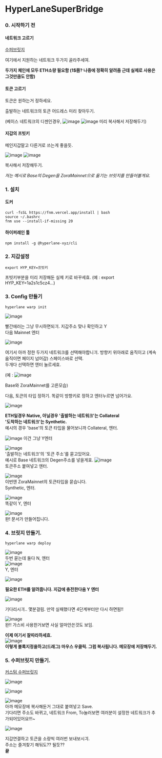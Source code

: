# HyperLaneSuperBridge


### 0. 시작하기 전 

#### 네트워크 고르기
[수퍼브릿지](https://superbridge.app/)

여기에서 지원하는 네트워크 두가지 골라주세여. 

**두가지 체인에 모두 ETH소량 필요함 (1$쯤? 나중에 정확히 알려줌 근데 실제로 사용은 그것만큼도 안함)**


#### 토큰 고르기
토큰은 원하는거 정하세요.

출발하는 네트워크의 토큰 어드레스 미리 찾아두기.

(베이스 네트워크의 디젠인경우, 
![image](https://github.com/user-attachments/assets/6d52e0b1-7680-40fa-808c-654ec4745da9)
![image](https://github.com/user-attachments/assets/cafcfef9-1dc2-4790-a4ac-f4b06ff47cbe)
미리 복사해서 저장해두기)

#### 지갑의 프빗키
메인지갑말고 다른거로 쓰는게 좋을듯.

![image](https://github.com/user-attachments/assets/0e568dbd-6162-4e44-8310-f61d41bfa2ab)
![image](https://github.com/user-attachments/assets/5f737516-f62b-4037-be91-7143d3315f53)

복사해서 저장해두기.

*저는 예시로 Base의 Degen을 ZoraMainnet으로 옮기는 브릿지를 만들어볼게요.*

### 1. 설치

#### 도커
```
curl -fsSL https://fnm.vercel.app/install | bash
source ~/.bashrc
fnm use --install-if-missing 20
```

#### 하이퍼레인 툴
```
npm install -g @hyperlane-xyz/cli
```

### 2. 지갑설정


```
export HYP_KEY=프빗키
```

프빗키부분을 미리 저장해둔 실제 키로 바꾸세효.
(예 : export HYP_KEY=1a2s1c5cz4...)



### 3. Config 만들기

```
hyperlane warp init
```

![image](https://github.com/user-attachments/assets/3bec3975-1547-4073-8f1b-c5bb43c1f1b8)

빨간에러는 그냥 무시하면되긔. 지갑주소 맞나 확인하고 Y    
다음 Mainnet 엔터

![image](https://github.com/user-attachments/assets/805c1757-62c6-4067-a595-df702835052e)

여기서 아까 정한 두가지 네트워크를 선택해야합니긔. 방향키 위아래로 움직이고 (계속 움직이면 페이지 넘어감) 스페이스바로 선택.    
두개다 선택하면 엔터 눌르세효.

(예 : ![image](https://github.com/user-attachments/assets/ac024800-6192-44f1-a07e-79941769b555)



Base와 ZoraMainnet를 고른모습)

다음, 토큰의 타입 정하기. 똑같이 방향키로 정하고 엔터누르면 넘어가요.    

![image](https://github.com/user-attachments/assets/2ab1b3de-abec-4334-808f-866cb804a47f)

**ETH일경우 Native, 아닐경우 '출발하는 네트워크'는 Collateral**    
**'도착하는 네트워크'는 Synthetic.**    
예시의 경우 'base'의 토큰 타입을 물어보니까 Collateral, 엔터.

![image](https://github.com/user-attachments/assets/58b85936-ac73-4981-8493-111ab8d6ef90)
이건 그냥 Y엔터


![image](https://github.com/user-attachments/assets/d7f39475-375a-4293-9cc7-37ee8eb49795)    
'출발하는 네트워크'의 '토큰 주소'를 묻고있어요.    
예시로 Base 네트워크의 Degen주소를 넣을게효.
![image](https://github.com/user-attachments/assets/c8a632ae-7f2e-4537-a18a-22ee5717d6b7)    
토큰주소 붙여넣고 엔터.

![image](https://github.com/user-attachments/assets/da342ca4-f633-447c-8a1a-30529d350ae7)    
이번엔 ZoraMainnet의 토큰타입을 묻습니다.    
Synthetic, 엔터.

![image](https://github.com/user-attachments/assets/b5f69262-2bad-4184-a3d2-db6b09ad6614)    
똑같이 Y, 엔터


![image](https://github.com/user-attachments/assets/17f199e5-1215-4636-8e8d-04578d3c1556)    
완! 문서가 만들어집니다.


    
    
    
    


### 4. 브릿지 만들기.
```
hyperlane warp deploy
```

![image](https://github.com/user-attachments/assets/5774dbe0-816e-45d3-b649-d7bf874c9994)    
두번 묻는데 둘다 N, 엔터    
![image](https://github.com/user-attachments/assets/635ea4e7-e722-44e7-9764-be98fc0092d7)        
Y, 엔터

![image](https://github.com/user-attachments/assets/b112f8d1-5d43-4309-890a-350551e1a28c)

**필요한 ETH를 알려줍니다. 지갑에 충전한다음 Y 엔터**

![image](https://github.com/user-attachments/assets/21c4cb68-9444-4ab9-8445-a20d3ca8f504)

기다리시긔.. 몇분걸림. 만약 실패했다면 4단계부터만 다시 하면됨!!

![image](https://github.com/user-attachments/assets/9075f42b-4d48-4ed9-8fe3-a61156269a9d)    
완!! 가스비 사용한거보면 사실 얼마안쓴것도 보임.    



**이제 여기서 잘따라하세효.**    
![image](https://github.com/user-attachments/assets/fa809684-f6f8-4b9c-8892-3dca2b2b61d8)    
**이렇게 블록지정을하고(드래그) 마우스 우클릭. 그럼 복사됩니다. 메모장에 저장해두기.**




### 5. 수퍼브릿지 만들기.
[커스텀 수퍼브릿지](https://hyperlane.superbridge.app/)

![image](https://github.com/user-attachments/assets/8c323e9e-cd0f-4bbf-bdec-0038e6ce69f2)

![image](https://github.com/user-attachments/assets/f32674ac-962d-4191-8742-57c2c249e85d)

![image](https://github.com/user-attachments/assets/ea35a80f-9e3e-41ce-8247-3c89ba8a2c0e)    
아까 메모장에 복사해둔거 그대로 붙여넣고 Save.     
기다리면 주소도 바뀌고, 네트워크 From, To눌러보면 여러분이 설정한 네트워크가 추가되어있어요!!!~

![image](https://github.com/user-attachments/assets/826cad16-990a-4b8e-a81d-718cd8a9bf90)

지갑연결하고 토큰을 소량씩 여러번 보내보시긔.    
주소는 즐겨찾기 해둬도?? 될듯??    
**끝**



